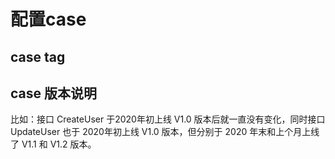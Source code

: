 # 配置case

## 

## 

## 

## 

## 

## 

## 

## 

## 

## 

## case tag

## case 版本说明

比如：接口 CreateUser 于2020年初上线 V1.0 版本后就一直没有变化，同时接口 UpdateUser 也于 2020年初上线 V1.0 版本，但分别于 2020 年末和上个月上线了 V1.1 和 V1.2 版本。

